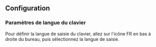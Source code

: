 ## Configuration

### Paramètres de langue du clavier

Pour définir la langue de saisie du clavier, allez sur l'icône FR en bas à droite du bureau, puis sélectionnez la langue de saisie.

